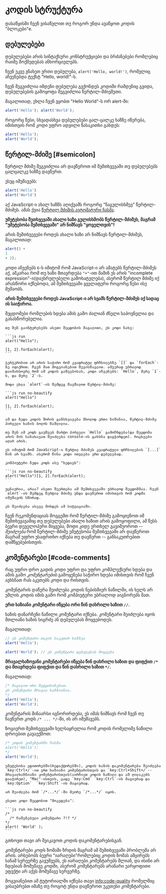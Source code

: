# კოდის სტრუქტურა

დასაწყისში ჩვენ ვისაწვლით თუ როგორ უნდა ავაწყოთ კოდის "ბლოკები"e.

## დებულებები

დებულებები არის სინტაქსური კონსტრუქციები და ბრძანებები რომლებიც რაიმე მოქმედებას ანხორციელებს.

ჩვენ უკვე ვნახეთ ერთი დებულება, `alert('Hello, world!')`, რომელიც აჩვენებდა ტექსტ "Hello, world!"-ს.

ჩვენ შეგვიძლია იმდენი დებულება გვქონდეს კოდიში რამდენიც გვიდა, დებულებების გამოყოფა შეგვიძლია წერტილ-მძიემეთი.

მაგალითად, ეხლა ჩვენ ვყობთ "Hello World"-ს ორ alert-ში:

```js run no-beautify
alert('Hello'); alert('World');
```

როგორც წესი, სხვადასხვა დებულებები ცალ-ცალკე ხაზზე იწერება, იმისთვის რომ კოდი უფრო ადვილი წასაკითხი გახდეს:

```js run no-beautify
alert('Hello');
alert('World');
```

## წერტილ-მძიმე [#semicolon]

წერტილ მძიმე შეგვიძლია არ დავწეროთ იმ შემთხვევაში თუ დებულებებს ცალცალკე ხაზზე დავწერთ.

ესეც იმუშავებს:

```js run no-beautify
alert('Hello')
alert('World')
```

აქ JavaScript-ი ახალ ხაზზს აღიქვამს როგორც "ნაგულისხმევ" წერტილ-მძიმეს. ამას ქვია [წერტილ მძიმის ავტომატური ჩასმა](https://tc39.github.io/ecma262/#sec-automatic-semicolon-insertion).

**უმეტესობა შეთხვევაში ახალი ხაზი გულისხმობს წერტილ-მძიმეს, მაგრამ "უმეტესობა შემთხვევაში" არ ნიშნავს "ყოველთვის"!**

არის შემთხვევები როდეს ახალი ხაზი არ ნიშნავს წერტილ-მძიმეს, მაგალითად:

```js run no-beautify
alert(3 +
1
+ 2);
```

კოდი აჩვენებს `6`-ს იმიტომ რომ JavaScript-ი არ ამატებს წერტილ-მძიმეს აქ, აშკარაა რომ თუ ხაზი მთავრდება `"+"`-ით მაშინ ეს არის "incomplete expression"-ი(დაუსრულებელი გამოხატულება), ასერომ წერტილ მძიმე იქ არასწორი იქნებოდა, ამ შემთხვევაში ყველაფერი როგორც წესი ისე მუშაობს.

**არის შემთხვევები როდეს  JavaScript-ი არ სვამს წერტილ-მძიმეს იქ სადაც ის საიჭიროა.**

შეცდომები რომლების ხდება ამის გამო ძალიან ძნელი საპოვნელია და გასასწორებელია.

````smart header="An example of an error"
თუ შენ გაინტერესებს ასეთი შეცდობის მაგალითი, ეს კოდი ნახე:

```js run
alert("Hello");

[1, 2].forEach(alert);
```

ჯერჯერობით არ არის საჭირო რომ კვადრატულ ფრჩხილებზე `[]` და `forEach`-ზე იფიქროთ. ჩვენ მათ მოგვიანებით შევისწავლით. ამჯერად უბრალოდ დაიმახსოვრე რომ ამ კოდის გაშვებისას, კოდი აჩვენებს: `Hello`, მერე `1`-ს, და მერე `2`-ს.

მოდი ეხლა `alert`-ის შემდეგ წავშალოთ წერტილ-მძიმე:

```js run no-beautify
alert("Hello")

[1, 2].forEach(alert);
```

ამ და ზედა კოდის შორის განსხვავება მხოლოდ ერთი ნიშანია, წერტილ-მძიმე პირველი ხაზის ბოლოს წაშლილია.

თუ შენ ამ კოდს გაუშვებ მარტო პირველი `Hello` გამოჩნდება(და შეცდომა არის მის სანახავათ შეიძლება console-ის გახსნა დაგჭირდეთ). რიცხვები აღარ არის.

ეს იმიტომ რომ JavaScript-ი წერტილ მძიმეს კვადრატული ფრჩხილების `[...]` წინ არ სვამს. ასერომ წინა კოდი ითვლება ერთ დებულებად.

კომპიუტერი ზედა კოდს ასე "ხედავს":

```js run no-beautify
alert("Hello")[1, 2].forEach(alert);
```

უცნაურია, არაა? ასეთი შეერთება ამ შემთხვევაში უბრალოდ შეცდომმაა. ჩვენ `alert`-ის შემდეგ წერტილ მძიმე უნდა დავწეროთ იმისთვის რომ კოდმა იმუშავოს სწორად.

ეს შეიძლება ასევე მოხდეს ამ სიტუაციაში.
````

ჩვენ რეკომენდაციას მოგცემთ რომ წერტილ-მძიმე გამოყიენოთ იმ შემთხევავაშიც თუ დებულებები ახალი ხაზით არის გამოყოფილი, ამ წესს ბევრი დეველოპერი მიყვება, მოდი კიდე ერთხელ გავიმეოროთ -- *შეიძლება* რომ წერტილ-მძიმე უმეტესობა შემთხვევაში არ დავწეროთ მაგრამ უფრო უსაფრთხო იქნება თუ დავწერთ -- განსაკუთრებით დამწყებებისთვის.

## კომენტარები [#code-comments]

რაც უფრო დრო გადის კოდი უფრო და უფრო კომპლექსური ხდება და ამის გამო *კომენტარების* გამოყენება საჭირო ხდება იმისთვის რომ ჩვენ ავხსნათ რას აკეთებს კოდი და რისთვის.

კომენტარის დაწერა შეიძლება კოდის ნებისმიერ ნაწილში, ის ხელს არ უშლის კოდის იმის გამო რომ კომპიუტერი უბრალოდ აიგნორებს მათ.

**ერთ ხაზიანი კომენტარი იწყება ორი წინ დახრილი ხაზით `//`.**

ხაზის დანარჩენი ნაწილი კომენტარი იქნება. კომენტარი შეიძლება იყოს მთლიანი ხაზის სიგრძე ან დებულებას მოყვებოდეს.

მაგალითად:
```js run
// ეს კომენტარი თავის საკუთარ ხაზზეა
alert('Hello');

alert('World'); // ეს კომენტარი დებულებას მოყვება
```

**მრავალხაზოვანი კომენტარები იწყება წინ დახრილი ხაზით და  ფიფქით <code>/&#42;</code> და მთავრდება ფიფქით და წინ დახრილი ხაზით <code>&#42;/</code>.**

მაგალითად:

```js run
/* მაგალით ორი შეტყობინებით.
ეს კომენტარი მრავალ ხაზზიანია.
*/
alert('Hello');
alert('World');
```

კომენტარის შინაარსი იგნორირდება, ეს იმას ნიშნავს რომ ჩვენ თუ ჩავწერთ კოდს <code>/&#42; ... &#42;/</code>-ში, ის არ იმუშავებს.

ზოგიერთ შემთხევევაში ხელსაყრელია რომ კოდის რომელიმე ნაწილი დროებით გავაუქმოთ:

```js run
/* კოდის კომენტარში ჩასმა
alert('Hello');
*/
alert('World');
```

```smart header="Use hotkeys!"
უმეტესობა ედითორებში(რედაქტორებში), კოდის ხაზის დაკომენტარება შეიძლება `key:Ctrl+/`-ით ერთ ხაზიანი კომენტარისთვის და `key:Ctrl+Shift+/`-- მრავალხაზზიანი კომენტარისთვის(აირჩიეთ კოდის ნაწილი და ამ ღილაკებს დააჭირეთ), "Mac"-ისთვის, ცადე `key:Cmd` `key:Ctrl`-ის მაგივრად და `key:Option`  `key:Shift`-ის მაგივრად.
```

````warn header="Nested comments are not supported!"
არ შეიძლება რომ `/*...*/`-ში მეორე `/*...*/` იყოს.

ესეთი კოდი შეცდობით "მოკვდება":

```js run no-beautify
/*
  /* ჩაშენებული კომენტარი ?!? */
*/
alert( 'World' );
```
````

გთხოვთ თავი არ შეიკავოთ კოდის დაკომენტარებისგან.

კომენტარები კოდს ზომაში ზრდის მაგრამ ამ შემთხვევაში პრობლემა არ არის. არსებობს ბევრი "იარაღები"რომლებიც კოდის ზომას ამცირებს სანამ სერვერზე გავუშვებს, ეს იარაღები კომენტარებს შლიან, და ისინი არ ჩდებიან მომუშავე კოდში, ასერომ კომენტარებს არანარი უარყოფითი ეფექტი არ აქვს მომუშავე სერვერზე.

მოგვიანებით ამ ტუტორიალში იქნება თავი <info:code-quality> რომელშიც ვისაუბრებთ იმაზე თუ როგოტ უნდა დავწეროთ უკეთესი კომენტარები.
